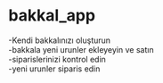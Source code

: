 # bakkal_app
-Kendi bakkalınızı oluşturun <br>
-bakkala yeni urunler ekleyeyin ve satın<br>
-siparislerinizi kontrol edin<br>
-yeni urunler siparis edin
